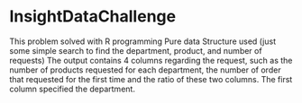 # InsightDataChallenge
This problem solved with R programming
Pure data Structure used (just some simple search to find the department, product, and number of requests)
The output contains 4 columns regarding the request, such as the number of products requested for each department, the number of order that requested for the first time and the ratio of these two columns.
The first column specified the department. 

